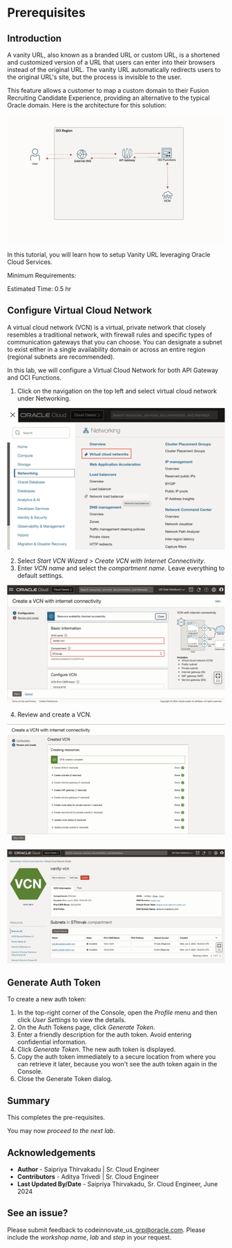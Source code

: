 # Prerequisites

## **Introduction**

A vanity URL, also known as a branded URL or custom URL, is a shortened and customized version of a URL that users can enter into their browsers instead of the original URL. The vanity URL automatically redirects users to the original URL's site, but the process is invisible to the user. 

This feature allows a customer to map a custom domain to their Fusion Recruiting Candidate Experience, providing an alternative to the typical Oracle domain. Here is the architecture for this solution: 

![](images/pre-req-architecture.png " ")

In this tutorial, you will learn how to setup Vanity URL leveraging Oracle Cloud Services.

Minimum Requirements: 

Estimated Time: 0.5 hr

## **Configure Virtual Cloud Network**

A virtual cloud network (VCN) is a virtual, private network that closely resembles a traditional network, with firewall rules and specific types of communication gateways that you can choose. You can designate a subnet to exist either in a single availability domain or across an entire region (regional subnets are recommended). 

In this lab, we will configure a Virtual Cloud Network for both API Gateway and OCI Functions. 

1. Click on the navigation on the top left and select virtual cloud network under Networking.

![](images/pre-req-navigate-vcn.png " ")

2. Select *Start VCN Wizard > Create VCN with Internet Connectivity*.
3. Enter *VCN name* and select the *compartment name*. Leave everything to default settings. 

![](images/pre-req-vcn-details.png " ")

4. Review and create a VCN. 

![](images/pre-req-vcn-complete.png " ")

![](images/pre-req-vcn-final.png " ")

## **Generate Auth Token**

To create a new auth token:

1. In the top-right corner of the Console, open the *Profile* menu and then click *User Settings* to view the details.
2. On the Auth Tokens page, click *Generate Token*.
3. Enter a friendly description for the auth token. Avoid entering confidential information.
4. Click *Generate Token*. The new auth token is displayed.
5. Copy the auth token immediately to a secure location from where you can retrieve it later, because you won't see the auth token again in the Console.
6. Close the Generate Token dialog.

## **Summary**

This completes the pre-requisites. 

You may now *proceed to the next lab*.

## **Acknowledgements**

 - **Author** -  Saipriya Thirvakadu | Sr. Cloud Engineer 
 - **Contributors** - Aditya Trivedi | Sr. Cloud Engineer
 - **Last Updated By/Date** - Saipriya Thirvakadu, Sr. Cloud Engineer, June 2024

## See an issue?
Please submit feedback to codeinnovate\_us\_grp@oracle.com. Please include the *workshop name*, *lab* and *step* in your request.  